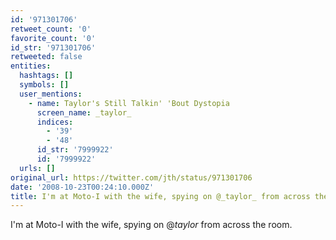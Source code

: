 ```yaml
---
id: '971301706'
retweet_count: '0'
favorite_count: '0'
id_str: '971301706'
retweeted: false
entities:
  hashtags: []
  symbols: []
  user_mentions:
    - name: Taylor's Still Talkin' 'Bout Dystopia
      screen_name: _taylor_
      indices:
        - '39'
        - '48'
      id_str: '7999922'
      id: '7999922'
  urls: []
original_url: https://twitter.com/jth/status/971301706
date: '2008-10-23T00:24:10.000Z'
title: I'm at Moto-I with the wife, spying on @_taylor_ from across the room.
---
```


I'm at Moto-I with the wife, spying on @_taylor_ from across the room.
